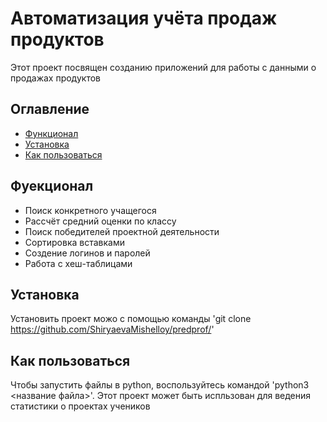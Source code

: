 # Автоматизация учёта продаж продуктов
Этот проект посвящен созданию приложений для работы с данными о продажах продуктов

## Оглавление
- [Функционал](#функционал)
- [Установка](#установка)
- [Как пользоваться](#как-пользоваться)

## Фуекционал
- Поиск конкретного учащегося
- Рассчёт средний оценки по классу
- Поиск победителей проектной деятельности
- Сортировка вставками
- Создение логинов и паролей
- Работа с хеш-таблицами 

## Установка
Установить проект можо с помощью команды
'git clone https://github.com/ShiryaevaMishelloy/predprof/'

## Как пользоваться 
Чтобы запустить файлы в python, воспользуйтесь командой
'python3 <название файла>'.
Этот проект может быть испльзован для ведения статистики о проектах учеников
